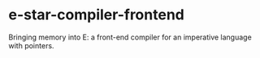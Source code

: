 # e-star-compiler-frontend
Bringing memory into E: a front-end compiler for an imperative language with pointers.
